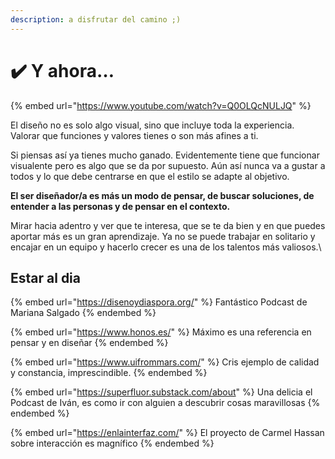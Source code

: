 ```yaml
---
description: a disfrutar del camino ;)
---
```


# ✔️ Y ahora…

{% embed url="https://www.youtube.com/watch?v=Q0OLQcNULJQ" %}

El diseño no es solo algo visual, sino que incluye toda la experiencia. Valorar que funciones y valores tienes o son más afines a ti.

Si piensas así ya tienes mucho ganado. Evidentemente tiene que funcionar visualente pero es algo que se da por supuesto. Aún así nunca va a gustar a todos y lo que debe centrarse en que el estilo se adapte al objetivo.

**El ser diseñador/a es más un modo de pensar, de buscar soluciones, de entender a las personas y de pensar en el contexto.**

Mirar hacia adentro y ver que te interesa, que se te da bien y en que puedes aportar más es un gran aprendizaje. Ya no se puede trabajar en solitario y encajar en un equipo y hacerlo crecer es una de los talentos más valiosos.\


## Estar al dia

{% embed url="https://disenoydiaspora.org/" %}
Fantástico Podcast de Mariana Salgado
{% endembed %}

{% embed url="https://www.honos.es/" %}
Máximo es una referencia en pensar y en diseñar
{% endembed %}

{% embed url="https://www.uifrommars.com/" %}
Cris ejemplo de calidad y constancia, imprescindible.
{% endembed %}

{% embed url="https://superfluor.substack.com/about" %}
Una delicia el Podcast de Iván, es como ir con alguien a descubrir cosas maravillosas
{% endembed %}

{% embed url="https://enlainterfaz.com/" %}
El proyecto de Carmel Hassan sobre interacción es magnífico
{% endembed %}
